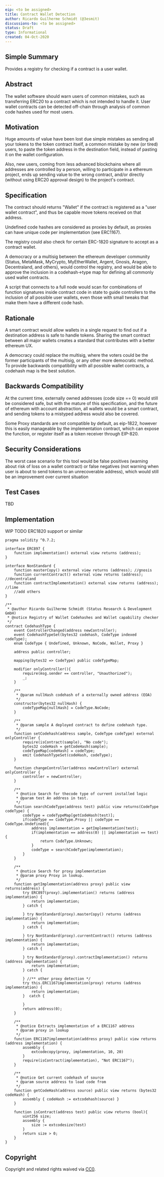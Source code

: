 ```yaml
---
eip: <to be assigned>
title: Contract Wallet Detection
author: Ricardo Guilherme Schmidt (@3esmit)
discussions-to: <to be assigned>
status: Draft
type: Informational
created: 04-Oct-2020
---
```


## Simple Summary

Provides a registry for checking if a contract is a user wallet.

## Abstract

The wallet software should warn users of common mistakes, such as transferring ERC20 to a contract which is not intended to handle it. User wallet contracts can be detected off-chain through analysis of common code hashes used for most users. 

## Motivation

Huge amounts of value have been lost due simple mistakes as sending all your tokens to the token contract itself, a common mistake by new (or tired) users, to paste the token address in the destination field, instead of pasting it on the wallet configuration. 

Also, new users, coming from less advanced blockchains where all addresses are controlled by a person, willing to participate in a ethereum project, ends up sending value to the wrong contract, and/or directly (without using ERC20 approval design) to the project's contract.


## Specification

The contract should returns "Wallet" if the contract is registered as a "user wallet contract", and thus be capable move tokens received on that address.

Undefined code hashes are considered as proxies by default, as proxies can have unique code per implementation (see ERC1167).

The registry could also check for certain ERC-1820 signature to accept as a contract wallet.

A democracy or a multisig between the ethereum developer community (Status, MetaMask, MyCrypto, MyEtherWallet, Argent, Gnosis, Aragon, Decentraland, and others), would control the registry, and would be able to approve the inclusion in a codehash->type map for defining all commonly used wallet contracts. 

A script that connects to a full node would scan for combinations of function signatures inside contract code in state to guide controllers to the inclusion of all possible user wallets, even those with small tweaks that make them have a different code hash. 

## Rationale

A smart contract would allow wallets in a single request to find out if a destination address is safe to handle tokens. 
Sharing the smart contract between all major wallets creates a standard that contributes with a better ethereum UX. 

A democracy could replace the multisig, where the voters could be the former participants of the multisig, or any other more democratic method. 
To provide backwards compatibility with all possible wallet contracts, a codehash map is the best solution. 

## Backwards Compatibility

At the current time, externally owned addresses (code size == 0) would still be considered safe, but with the mature of this specification, and the future of ethereum with account abstraction, all wallets would be a smart contract, and sending tokens to a mistyped address would also be covered. 

Some Proxy standards are not compatible by default, as eip-1822, however this is easily manageable by the implementation contract, which can expose the function, or register itself as a token receiver through EIP-820.

## Security Considerations

The worst case scenario for this tool would be false positives (warning about risk of loss on a wallet contract) or false negatives (not warning when user is about to send tokens to an unrecoverable address), which would still be an improvement over current situation

## Test Cases

TBD

## Implementation

WIP
TODO ERC1820 support or similar

```solidity
pragma solidity ^0.7.2;

interface ERC897 {
    function implementation() external view returns (address);
}

interface NonStandard {
    function masterCopy() external view returns (address); //gnosis
    function currentContract() external view returns (address); //decentraland
    function contractImplementation() external view returns (address); //lime
    //add others
}

/**
 * @author Ricardo Guilherme Schmidt (Status Research & Development GmbH)
 * @notice Registry of Wallet Codehashes and Wallet capability checker
 */
contract CodehashType {
    event ControllerChanged(address newController);
    event CodehashTypeSet(bytes32 codehash, CodeType indexed codeType);
    enum CodeType { Undefined, Unknown, NoCode, Wallet, Proxy }
    
    address public controller;

    mapping(bytes32 => CodeType) public codeTypeMap;

    modifier onlyController(){
        require(msg.sender == controller, "Unauthorized");
        _;
    }

    /**
     * @param nullHash codehash of a externally owned address (EOA)
     */
    constructor(bytes32 nullHash) {
        codeTypeMap[nullHash] = CodeType.NoCode; 
    }

    /** 
     * @param sample A deployed contract to define codehash type.
     */
    function setCodehash(address sample, CodeType codeType) external onlyController {
        require(isContract(sample), "No code");
        bytes32 codeHash = getCodeHash(sample);
        codeTypeMap[codeHash] = codeType;
        emit CodehashTypeSet(codeHash, codeType);
    }

    function changeController(address newController) external onlyController {
        controller = newController;
    }

    /** 
     * @notice Search for thecode type of current installed logic
     * @param test An address in test.
     */
    function searchCodeType(address test) public view returns(CodeType codeType) {
        codeType = codeTypeMap[getCodeHash(test)];
        if(codeType == CodeType.Proxy || codeType == CodeType.Undefined){
            address implementation = getImplementation(test);
            if(implementation == address(0) || implementation == test){
                return CodeType.Unknown;
            }
            codeType = searchCodeType(implementation);
        }
    }

    /** 
     * @notice Search for proxy implementation
     * @param proxy Proxy in lookup.
     */
    function getImplementation(address proxy) public view returns(address) {
        try ERC897(proxy).implementation() returns (address implementation) {
            return implementation;
        } catch {
            
        } try NonStandard(proxy).masterCopy() returns (address implementation) {
            return implementation;
        } catch {
            
        } try NonStandard(proxy).currentContract() returns (address implementation) {
            return implementation;
        } catch {
            
        } try NonStandard(proxy).contractImplementation() returns (address implementation) {
            return implementation;
        } catch {
            
        } //** other proxy detection */
        try this.ERC1167implementation(proxy) returns (address implementation) {
            return implementation;
        }  catch {

        }
        return address(0);
    }

    /** 
     * @notice Extracts implementation of a ERC1167 address
     * @param proxy in lookup
     */
    function ERC1167implementation(address proxy) public view returns (address implementation) {     
        assembly {
            extcodecopy(proxy, implementation, 10, 20)
        }
        require(isContract(implementation), "Not ERC1167");
    } 

    /** 
     * @notice Get current codehash of source
     * @param source address to load code from
     */
    function getCodeHash(address source) public view returns (bytes32 codeHash) {
        assembly { codeHash := extcodehash(source) }
    }

    function isContract(address test) public view returns (bool){
        uint256 size;
        assembly {
            size := extcodesize(test)
        }
        return size > 0;
    }
}
```

## Copyright
Copyright and related rights waived via [CC0](https://creativecommons.org/publicdomain/zero/1.0/).
